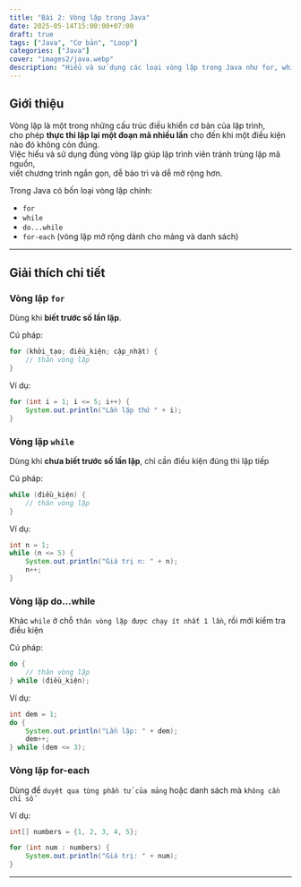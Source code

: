 ```yaml
---
title: "Bài 2: Vòng lặp trong Java"
date: 2025-05-14T15:00:00+07:00
draft: true
tags: ["Java", "Cơ bản", "Loop"]
categories: ["Java"]
cover: "images2/java.webp"
description: "Hiểu và sử dụng các loại vòng lặp trong Java như for, while, do-while và for-each để duyệt dữ liệu hiệu quả và tránh lỗi logic."
---
```


## Giới thiệu
Vòng lặp là một trong những cấu trúc điều khiển cơ bản của lập trình,  
cho phép **thực thi lặp lại một đoạn mã nhiều lần** cho đến khi một điều kiện nào đó không còn đúng.  
Việc hiểu và sử dụng đúng vòng lặp giúp lập trình viên tránh trùng lặp mã nguồn,  
viết chương trình ngắn gọn, dễ bảo trì và dễ mở rộng hơn.

Trong Java có bốn loại vòng lặp chính:
- `for`
- `while`
- `do...while`
- `for-each` (vòng lặp mở rộng dành cho mảng và danh sách)

---

## Giải thích chi tiết

###  Vòng lặp `for`
Dùng khi **biết trước số lần lặp**.

Cú pháp:
```java
for (khởi_tạo; điều_kiện; cập_nhật) {
    // thân vòng lặp
}
```
Ví dụ:
```java
for (int i = 1; i <= 5; i++) {
    System.out.println("Lần lặp thứ " + i);
}
```

### Vòng lặp `while`
Dùng khi **chưa biết trước số lần lặp**, chỉ cần điều kiện đúng thì lặp tiếp

Cú pháp:
```java
while (điều_kiện) {
    // thân vòng lặp
}
```
Ví dụ:
```java
int n = 1;
while (n <= 5) {
    System.out.println("Giá trị n: " + n);
    n++;
}
```

### Vòng lặp do...while 
Khác `while` ở chỗ `thân vòng lặp được chạy ít nhất 1 lần`, rồi mới kiểm tra điều kiện

Cú pháp:
```java
do {
    // thân vòng lặp
} while (điều_kiện);
```
Ví dụ: 
```java
int dem = 1;
do {
    System.out.println("Lần lặp: " + dem);
    dem++;
} while (dem <= 3);
```

### Vòng lặp for-each
Dùng để `duyệt qua từng phần tử của mảng` hoặc danh sách mà `không cần chỉ số`

Ví dụ:
```java
int[] numbers = {1, 2, 3, 4, 5};

for (int num : numbers) {
    System.out.println("Giá trị: " + num);
}
```

---